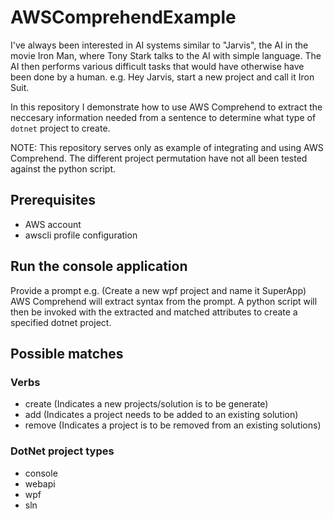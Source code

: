 # AWSComprehendExample

I've always been interested in AI systems similar to "Jarvis", the AI in the movie Iron Man, where Tony Stark talks to the AI with simple language. The AI then performs various difficult tasks that would have otherwise have been done by a human.
e.g. Hey Jarvis, start a new project and call it Iron Suit.

In this repository I demonstrate how to use AWS Comprehend to extract the neccesary information needed from a sentence to determine what type of `dotnet` project to create.

NOTE: This repository serves only as example of integrating and using AWS Comprehend. The different project permutation have not all been tested against the python script.

## Prerequisites

- AWS account
- awscli profile configuration

## Run the console application

Provide a prompt e.g. (Create a new wpf project and name it SuperApp)
AWS Comprehend will extract syntax from the prompt.
A python script will then be invoked with the extracted and matched attributes to create a specified dotnet project.

## Possible matches

### Verbs

- create (Indicates a new projects/solution is to be generate)
- add (Indicates a project needs to be added to an existing solution)
- remove (Indicates a project is to be removed from an existing solutions)

### DotNet project types

- console
- webapi
- wpf
- sln
